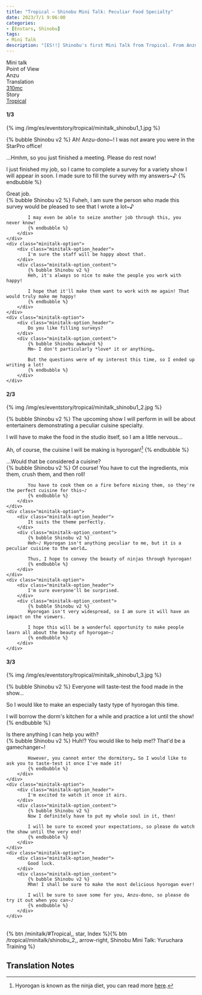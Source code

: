 ```yaml
---
title: "Tropical – Shinobu Mini Talk: Peculiar Food Specialty"
date: 2023/7/1 9:06:00
categories:
- [Enstars, Shinobu]
tags:
- Mini Talk
description: "[ES!!] Shinobu's first Mini Talk from Tropical. From Anzu's POV."
---
```

<div class="three-wrapper" style="--storyColor:#965e7d;--storyColor-rgb:150,94,125;--storyColor-h:326.8;--storyColor-s: 23%;--storyColor-l:47.8%;">
    <div class="info-area">
        <div class="info">
            <div class="info-item characters">
                <div class="label">
                    Mini talk
                </div>
                <div class="value">
								<a href="/categories/Enstars/Shinobu" character="Shinobu"></a>
                </div>
            </div>
            <div class="info-item one">
                <div class="label">
                    Point of View
                </div>
                <div class="value">
                    Anzu
                </div>
            </div>
            <div class="info-item two">
                <div class="label">
                    Translation
                </div>
                <div class="value">
                    <a href="/about">310mc</a>
                </div>
            </div>
            <div class="info-item three">
                <div class="label">
                   Story
                </div>
                <div class="value">
                    <a href="/tropical">Tropical</a>
                </div>
            </div>
        </div>
    </div>
</div>

<!-- more -->

#### <div mt="rare"></div> 1/3

{% img /img/es/eventstory/tropical/minitalk_shinobu1_1.jpg %}

{% bubble Shinobu v2 %}
Ah! Anzu-dono~! I was not aware you were in the StarPro office!

…Hmhm, so you just finished a meeting. Please do rest now!

I just finished my job, so I came to complete a survey for a variety show I will appear in soon. I made sure to fill the survey with my answers~♪
{% endbubble %}

<div class="minitalk" character="Anzu">
    <div class="minitalk-option">
        <div class="minitalk-option_header">
            Great job.
        </div>
        <div class="minitalk-option_content">
            {% bubble Shinobu v2 %}
            Fuheh, I am sure the person who made this survey would be pleased to see that I wrote a lot~♪

            I may even be able to seize another job through this, you never know!
			{% endbubble %}
        </div>
    </div>
    <div class="minitalk-option">
        <div class="minitalk-option_header">
            I'm sure the staff will be happy about that.
        </div>
        <div class="minitalk-option_content">
            {% bubble Shinobu v2 %}
            Heh, it's always so nice to make the people you work with happy!

            I hope that it'll make them want to work with me again! That would truly make me happy!
			{% endbubble %}
        </div>
    </div>
    <div class="minitalk-option">
        <div class="minitalk-option_header">
            Do you like filling surveys?
        </div>
        <div class="minitalk-option_content">
            {% bubble Shinobu awkward %}
            Mm~ I don't particularly *love* it or anything…

            But the questions were of my interest this time, so I ended up writing a lot!
			{% endbubble %}
        </div>
    </div>
</div>

#### <div mt="rare"></div> 2/3

{% img /img/es/eventstory/tropical/minitalk_shinobu1_2.jpg %}

{% bubble Shinobu v2 %}
The upcoming show I will perform in will be about entertainers demonstrating a peculiar cuisine specialty.

I will have to make the food in the studio itself, so I am a little nervous…

Ah, of course, the cuisine I will be making is hyorogan![^1]
{% endbubble %}

<div class="minitalk" character="Anzu">
    <div class="minitalk-option">
        <div class="minitalk-option_header">
            …Would that be considered a cuisine?
        </div>
        <div class="minitalk-option_content">
            {% bubble Shinobu v2 %}
            Of course! You have to cut the ingredients, mix them, crush them, and then roll!

            You have to cook them on a fire before mixing them, so they're the perfect cuisine for this~♪
			{% endbubble %}
        </div>
    </div>
    <div class="minitalk-option">
        <div class="minitalk-option_header">
            It suits the theme perfectly.
        </div>
        <div class="minitalk-option_content">
            {% bubble Shinobu v2 %}
            Heh~♪ Hyorogan isn't anything peculiar to me, but it is a peculiar cuisine to the world…

            Thus, I hope to convey the beauty of ninjas through hyorogan!
			{% endbubble %}
        </div>
    </div>
    <div class="minitalk-option">
        <div class="minitalk-option_header">
            I'm sure everyone'll be surprised.
        </div>
        <div class="minitalk-option_content">
            {% bubble Shinobu v2 %}
            Hyorogan isn't very widespread, so I am sure it will have an impact on the viewers.

            I hope this will be a wonderful opportunity to make people learn all about the beauty of hyorogan~♪
			{% endbubble %}
        </div>
    </div>
</div>

#### <div mt="rare"></div> 3/3

{% img /img/es/eventstory/tropical/minitalk_shinobu1_3.jpg %}

{% bubble Shinobu v2 %}
Everyone will taste-test the food made in the show…

So I would like to make an especially tasty type of hyorogan this time.

I will borrow the dorm's kitchen for a while and practice a lot until the show!
{% endbubble %}

<div class="minitalk" character="Anzu">
    <div class="minitalk-option">
        <div class="minitalk-option_header">
          Is there anything I can help you with?
        </div>
        <div class="minitalk-option_content">
            {% bubble Shinobu v2 %}
            Huh!? You would like to help me!? That'd be a gamechanger~!

            However, you cannot enter the dormitory… So I would like to ask you to taste-test it once I've made it!
			{% endbubble %}
        </div>
    </div>
    <div class="minitalk-option">
        <div class="minitalk-option_header">
            I'm excited to watch it once it airs.
        </div>
        <div class="minitalk-option_content">
            {% bubble Shinobu v2 %}
            Now I definitely have to put my whole soul in it, then!

            I will be sure to exceed your expectations, so please do watch the show until the very end!
			{% endbubble %}
        </div>
    </div>
    <div class="minitalk-option">
        <div class="minitalk-option_header">
            Good luck.
        </div>
        <div class="minitalk-option_content">
            {% bubble Shinobu v2 %}
            Mhm! I shall be sure to make the most delicious hyorogan ever!

            I will be sure to save some for you, Anzu-dono, so please do try it out when you can~♪
			{% endbubble %}
        </div>
    </div>
</div>
<br>
<div toc>{% btn /minitalk/#Tropical,, star, Index %}{% btn /tropical/minitalk/shinobu_2,, arrow-right, Shinobu Mini Talk: Yuruchara Training %}</div>

## Translation Notes

[^1]: Hyorogan is known as the ninja diet, you can read more <a href="https://en.wikipedia.org/wiki/Ninja_diet" target="_blank">here</a>.
